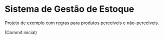 # Sistema de Gestão de Estoque

Projeto de exemplo com regras para produtos perecíveis e não-perecíveis.

(Commit inicial)
